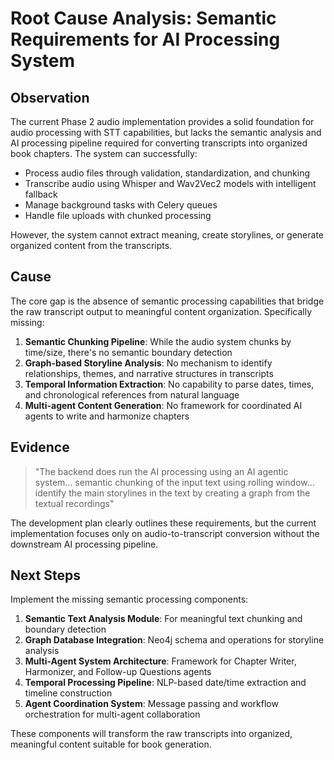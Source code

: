 # Root Cause Analysis: Semantic Requirements for AI Processing System

## Observation

The current Phase 2 audio implementation provides a solid foundation for audio processing with STT capabilities, but lacks the semantic analysis and AI processing pipeline required for converting transcripts into organized book chapters. The system can successfully:

- Process audio files through validation, standardization, and chunking
- Transcribe audio using Whisper and Wav2Vec2 models with intelligent fallback
- Manage background tasks with Celery queues
- Handle file uploads with chunked processing

However, the system cannot extract meaning, create storylines, or generate organized content from the transcripts.

## Cause

The core gap is the absence of semantic processing capabilities that bridge the raw transcript output to meaningful content organization. Specifically missing:

1. **Semantic Chunking Pipeline**: While the audio system chunks by time/size, there's no semantic boundary detection
2. **Graph-based Storyline Analysis**: No mechanism to identify relationships, themes, and narrative structures in transcripts
3. **Temporal Information Extraction**: No capability to parse dates, times, and chronological references from natural language
4. **Multi-agent Content Generation**: No framework for coordinated AI agents to write and harmonize chapters

## Evidence

> "The backend does run the AI processing using an AI agentic system... semantic chunking of the input text using rolling window... identify the main storylines in the text by creating a graph from the textual recordings"

The development plan clearly outlines these requirements, but the current implementation focuses only on audio-to-transcript conversion without the downstream AI processing pipeline.

## Next Steps

Implement the missing semantic processing components:

1. **Semantic Text Analysis Module**: For meaningful text chunking and boundary detection
2. **Graph Database Integration**: Neo4j schema and operations for storyline analysis 
3. **Multi-Agent System Architecture**: Framework for Chapter Writer, Harmonizer, and Follow-up Questions agents
4. **Temporal Processing Pipeline**: NLP-based date/time extraction and timeline construction
5. **Agent Coordination System**: Message passing and workflow orchestration for multi-agent collaboration

These components will transform the raw transcripts into organized, meaningful content suitable for book generation.